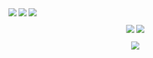 <div> 
  <a href = "mailto:rafael.spteo@gmail.com"><img src="https://img.shields.io/badge/-Gmail-%23333?style=for-the-badge&logo=gmail&logoColor=white" target="_blank"></a>
  <a href="https://www.linkedin.com/in/teodororafaelamaral/" target="_blank"><img src="https://img.shields.io/badge/-LinkedIn-%230077B5?style=for-the-badge&logo=linkedin&logoColor=white" target="_blank"></a> 
  <a href="https://www.youtube.com/channel/UCOMv4na7YlZ4pI-OAuc8Ikg" target="_blank"><img src="https://img.shields.io/badge/YouTube-FF0000?style=for-the-badge&logo=youtube&logoColor=white" target="_blank"></a>
</div>



<p align="center">
  <picture>
    <source
      srcset="https://github-readme-stats.vercel.app/api?username=TeodoroRafael&show_icons=true&theme=dark&line_height=20&card_width=505&count_private=true&custom_title=Rafael's+GitHub+Stats"
      media="(prefers-color-scheme: dark)"
    />
    <img src="https://github-readme-stats.vercel.app/api?username=anuraghazra&show_icons=true" />
  </picture>
  <picture>
    <source 
      srcset="https://github-readme-stats.vercel.app/api/top-langs/?username=TeodoroRafael&layout=compact&theme=dark&card_width=450"
      media="(prefers-color-scheme: dark)"
    />
    <img src="https://github-readme-stats.vercel.app/api/top-langs/?username=TeodoroRafael&layout=compact" />
  </picture>
</p>




<p align="center">
  <a href="https://skillicons.dev">
    <img src="https://skillicons.dev/icons?i=py,pytorch,django,r,mysql,github,aws" />
  </a>
</p>

